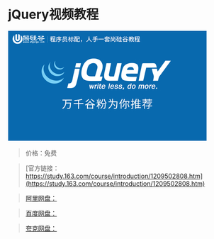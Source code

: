 # jQuery视频教程

![img](../../../assets/study163/free/18ba889b7df9416eadcb5b517b2aab77.jpg)

> 价格：免费

> [官方链接：https://study.163.com/course/introduction/1209502808.htm](https://study.163.com/course/introduction/1209502808.htm)

> [阿里网盘：]()

> [百度网盘：]()

> [夸克网盘：]()
